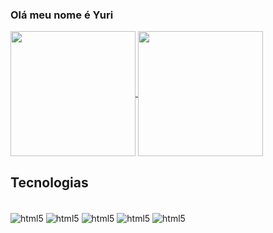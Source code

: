 ### Olá meu nome é Yuri
<a href="https://github.com/anuraghazra/github-readme-stats">
  <img align="center" style="height:200px" src="https://github-readme-stats.vercel.app/api?username=yurigriebeler&show_icons=true&theme=onedark" />
</a>
<a href="https://github.com/anuraghazra/convoychat">
  <img align="center" style="height:200px" src="https://github-readme-stats.vercel.app/api/top-langs/?username=yurigriebeler&hide=javascript,html" />
</a>

## Tecnologias 

<div style="display: inline_block"><br/>
<img align="center" alt="html5" src="https://img.shields.io/badge/Java-ED8B00?style=for-the-badge&logo=openjdk&logoColor=white"/>

<img align="center" alt="html5" src="https://img.shields.io/badge/HTML5-E34F26?style=for-the-badge&logo=html5&logoColor=white"/>

<img align="center" alt="html5" src="https://img.shields.io/badge/C%23-239120?style=for-the-badge&logo=c-sharp&logoColor=white"/>

<img align="center" alt="html5" src="https://img.shields.io/badge/.NET-5C2D91?style=for-the-badge&logo=.net&logoColor=white"/>

<img align="center" alt="html5" src="https://img.shields.io/badge/Angular-DD0031?style=for-the-badge&logo=angular&logoColor=white"/>

</div><br/>



